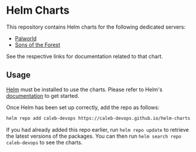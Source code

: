 # Helm Charts

This repository contains Helm charts for the following dedicated servers:

- [Palworld](./charts/palworld/)
- [Sons of the Forest](./charts/sons-of-the-forest)

See the respective links for documentation related to that chart.

## Usage

[Helm](https://helm.sh) must be installed to use the charts. Please refer to
Helm's [documentation](https://helm.sh/docs) to get started.

Once Helm has been set up correctly, add the repo as follows:

```sh
helm repo add caleb-devops https://caleb-devops.github.io/helm-charts
```

If you had already added this repo earlier, run `helm repo update` to retrieve
the latest versions of the packages. You can then run `helm search repo
caleb-devops` to see the charts.
